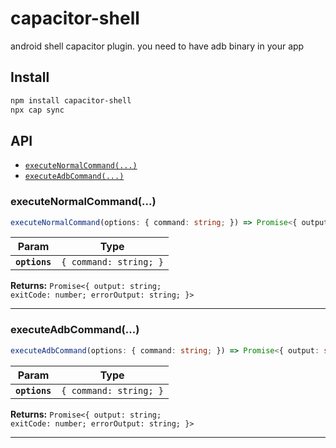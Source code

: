 # capacitor-shell

android shell capacitor plugin.
you need to have adb binary in your app
## Install

```bash
npm install capacitor-shell
npx cap sync
```

## API

<docgen-index>

* [`executeNormalCommand(...)`](#executenormalcommand)
* [`executeAdbCommand(...)`](#executeadbcommand)

</docgen-index>

<docgen-api>
<!--Update the source file JSDoc comments and rerun docgen to update the docs below-->

### executeNormalCommand(...)

```typescript
executeNormalCommand(options: { command: string; }) => Promise<{ output: string; exitCode: number; errorOutput: string; }>
```

| Param         | Type                              |
| ------------- | --------------------------------- |
| **`options`** | <code>{ command: string; }</code> |

**Returns:** <code>Promise&lt;{ output: string; exitCode: number; errorOutput: string; }&gt;</code>

--------------------


### executeAdbCommand(...)

```typescript
executeAdbCommand(options: { command: string; }) => Promise<{ output: string; exitCode: number; errorOutput: string; }>
```

| Param         | Type                              |
| ------------- | --------------------------------- |
| **`options`** | <code>{ command: string; }</code> |

**Returns:** <code>Promise&lt;{ output: string; exitCode: number; errorOutput: string; }&gt;</code>

--------------------

</docgen-api>
